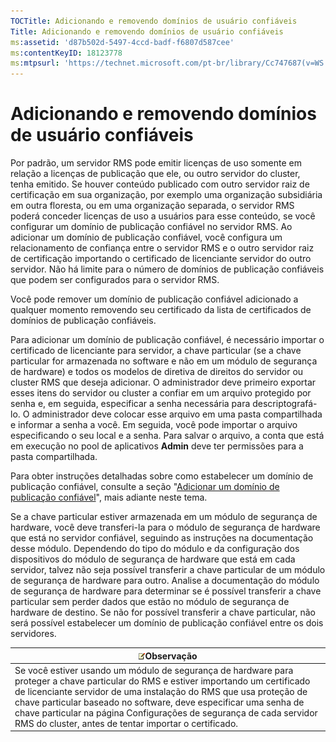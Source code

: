 ```yaml
---
TOCTitle: Adicionando e removendo domínios de usuário confiáveis
Title: Adicionando e removendo domínios de usuário confiáveis
ms:assetid: 'd87b502d-5497-4ccd-badf-f6807d587cee'
ms:contentKeyID: 18123778
ms:mtpsurl: 'https://technet.microsoft.com/pt-br/library/Cc747687(v=WS.10)'
---
```


Adicionando e removendo domínios de usuário confiáveis
======================================================

Por padrão, um servidor RMS pode emitir licenças de uso somente em relação a licenças de publicação que ele, ou outro servidor do cluster, tenha emitido. Se houver conteúdo publicado com outro servidor raiz de certificação em sua organização, por exemplo uma organização subsidiária em outra floresta, ou em uma organização separada, o servidor RMS poderá conceder licenças de uso a usuários para esse conteúdo, se você configurar um domínio de publicação confiável no servidor RMS. Ao adicionar um domínio de publicação confiável, você configura um relacionamento de confiança entre o servidor RMS e o outro servidor raiz de certificação importando o certificado de licenciante servidor do outro servidor. Não há limite para o número de domínios de publicação confiáveis que podem ser configurados para o servidor RMS.

Você pode remover um domínio de publicação confiável adicionado a qualquer momento removendo seu certificado da lista de certificados de domínios de publicação confiáveis.

Para adicionar um domínio de publicação confiável, é necessário importar o certificado de licenciante para servidor, a chave particular (se a chave particular for armazenada no software e não em um módulo de segurança de hardware) e todos os modelos de diretiva de direitos do servidor ou cluster RMS que deseja adicionar. O administrador deve primeiro exportar esses itens do servidor ou cluster a confiar em um arquivo protegido por senha e, em seguida, especificar a senha necessária para descriptografá-lo. O administrador deve colocar esse arquivo em uma pasta compartilhada e informar a senha a você. Em seguida, você pode importar o arquivo especificando o seu local e a senha. Para salvar o arquivo, a conta que está em execução no pool de aplicativos **Admin** deve ter permissões para a pasta compartilhada.

Para obter instruções detalhadas sobre como estabelecer um domínio de publicação confiável, consulte a seção "[Adicionar um domínio de publicação confiável](https://technet.microsoft.com/731416d8-ddf4-4d4a-9f1a-bbd1ea48fe3c)", mais adiante neste tema.

Se a chave particular estiver armazenada em um módulo de segurança de hardware, você deve transferi-la para o módulo de segurança de hardware que está no servidor confiável, seguindo as instruções na documentação desse módulo. Dependendo do tipo do módulo e da configuração dos dispositivos do módulo de segurança de hardware que está em cada servidor, talvez não seja possível transferir a chave particular de um módulo de segurança de hardware para outro. Analise a documentação do módulo de segurança de hardware para determinar se é possível transferir a chave particular sem perder dados que estão no módulo de segurança de hardware de destino. Se não for possível transferir a chave particular, não será possível estabelecer um domínio de publicação confiável entre os dois servidores.

| ![](images/Cc747687.note(WS.10).gif)Observação                                                                                                                                                                                                                                                                                                                                   |
|---------------------------------------------------------------------------------------------------------------------------------------------------------------------------------------------------------------------------------------------------------------------------------------------------------------------------------------------------------------------------------------------------------------|
| Se você estiver usando um módulo de segurança de hardware para proteger a chave particular do RMS e estiver importando um certificado de licenciante servidor de uma instalação do RMS que usa proteção de chave particular baseado no software, deve especificar uma senha de chave particular na página Configurações de segurança de cada servidor RMS do cluster, antes de tentar importar o certificado. |
